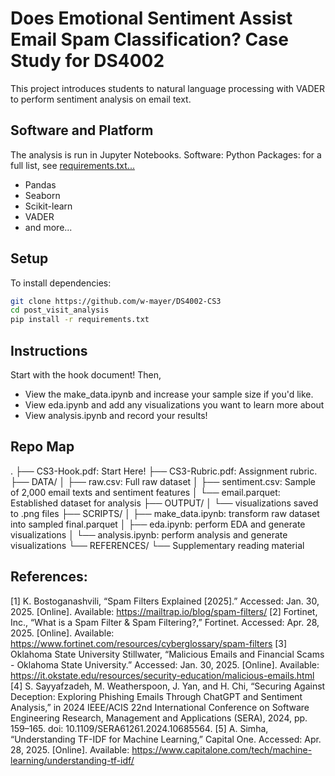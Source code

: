 # Does Emotional Sentiment Assist Email Spam Classification? Case Study for DS4002

This project introduces students to natural language processing with VADER to perform sentiment analysis on email text.

## Software and Platform
The analysis is run in Jupyter Notebooks.
Software: Python
Packages: for a full list, see [requirements.txt...](requirements.txt)

- Pandas
- Seaborn
- Scikit-learn
- VADER
- and more...

## Setup

To install dependencies:

```bash
git clone https://github.com/w-mayer/DS4002-CS3
cd post_visit_analysis
pip install -r requirements.txt
```

## Instructions

Start with the hook document! Then,
- View the make_data.ipynb and increase your sample size if you'd like.
- View eda.ipynb and add any visualizations you want to learn more about
- View analysis.ipynb and record your results!

## Repo Map
.
├── CS3-Hook.pdf: Start Here!
├── CS3-Rubric.pdf: Assignment rubric.
├── DATA/
│   ├── raw.csv: Full raw dataset
│   ├── sentiment.csv: Sample of 2,000 email texts and sentiment features
│   └── email.parquet: Established dataset for analysis
├── OUTPUT/
│   └── visualizations saved to .png files
├── SCRIPTS/
│   ├── make_data.ipynb: transform raw dataset into sampled final.parquet
│   ├── eda.ipynb: perform EDA and generate visualizations
│   └── analysis.ipynb: perform analysis and generate visualizations
└── REFERENCES/
    └── Supplementary reading material

## References:
[1] K. Bostoganashvili, “Spam Filters Explained [2025].” Accessed: Jan. 30, 2025. [Online]. Available: https://mailtrap.io/blog/spam-filters/
[2] Fortinet, Inc., “What is a Spam Filter & Spam Filtering?,” Fortinet. Accessed: Apr. 28, 2025. [Online]. Available: https://www.fortinet.com/resources/cyberglossary/spam-filters
[3] Oklahoma State University Stillwater, “Malicious Emails and Financial Scams - Oklahoma State University.” Accessed: Jan. 30, 2025. [Online]. Available: https://it.okstate.edu/resources/security-education/malicious-emails.html
[4] S. Sayyafzadeh, M. Weatherspoon, J. Yan, and H. Chi, “Securing Against Deception: Exploring Phishing Emails Through ChatGPT and Sentiment Analysis,” in 2024 IEEE/ACIS 22nd International Conference on Software Engineering Research, Management and Applications (SERA), 2024, pp. 159–165. doi: 10.1109/SERA61261.2024.10685564.
[5] A. Simha, “Understanding TF-IDF for Machine Learning,” Capital One. Accessed: Apr. 28, 2025. [Online]. Available: https://www.capitalone.com/tech/machine-learning/understanding-tf-idf/

